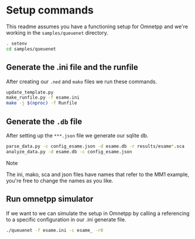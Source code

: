 # Setup commands 
This readme assumes you have a functioning setup for Omnetpp and we're working in the `samples/queuenet` directory.
```bash
. setenv
cd samples/queuenet
```
## Generate the .ini file and the runfile
After creating our `.ned`  and `mako` files we run these commands.
```bash
update_template.py
make_runfile.py -f esame.ini
make -j $(nproc) -f Runfile
```
## Generate the `.db` file
After setting up the `***.json` file we generate our sqlite db.
```bash
parse_data.py -c config_esame.json -d esame.db -r results/esame*.sca
analyze_data.py -d esame.db -c config_esame.json
```
> [!NOTE]
> The ini, mako, sca and json files have names that refer to the MM1 example, you're free to change the names as you like.


## Run omnetpp simulator
If we want to we can simulate the setup in Omnetpp by calling a referencing to a specific configuration in our .ini generate file.
```bash
./queuenet -f esame.ini -c esame_ -r0
```
